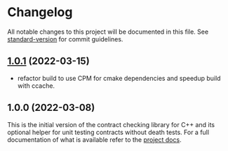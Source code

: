 # Changelog

All notable changes to this project will be documented in this file. See [standard-version](https://github.com/conventional-changelog/standard-version) for commit guidelines.

## [1.0.1](http://github.com/abdes/asap/compare/v1.0.0...v1.0.1) (2022-03-15)

- refactor build to use CPM for cmake dependencies and speedup build with ccache.

## 1.0.0 (2022-03-08)

This is the initial version of the contract checking library for C++ and its
optional helper for unit testing contracts without death tests. For a full
documentation of what is available refer to the
[project docs](https://asap-projects.github.io/asap-contract/).

